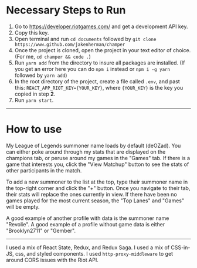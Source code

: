 # Necessary Steps to Run

 1. Go to https://developer.riotgames.com/ and get a development API key. 
 2. Copy this key.
 3. Open terminal and run `cd documents` followed by `git clone https://www.github.com/jakenherman/champer`
 4. Once the project is cloned, open the project in your text editor of choice. (For me, `cd champer && code .`)
 5. Run `yarn add` from the directory to insure all packages are installed. (If you get an error here you can do `npm i` instead or `npm i -g yarn` followed by `yarn add`)
 6. In the root directory of the project, create a file called `.env`, and past this: `REACT_APP_RIOT_KEY={YOUR_KEY}`, where `{YOUR_KEY}` is the key you copied in step **2**.
 7. Run `yarn start`.
 
 ---
 
 # How to use
 
 My League of Legends summoner name loads by default (deOZad). You can either poke around through my stats that are displayed on the champions tab, or peruse around my games in the "Games" tab.
 If there is a game that interests you, click the "View Matchup" button to see the stats of other participants in the match.
 
 To add a new summoner to the list at the top, type their summoner name in the top-right corner and click the "+" button. Once you navigate to their tab, their stats will replace the ones currently in view.
 If there have been no games played for the most current season, the "Top Lanes" and "Games" will be empty. 
 
 A good example of another profile with data is the summoner name "Revolie".
 A good example of a profile without game data is either "Brooklyn2711" or "Gember".
 
 ---
 
I used a mix of React State, Redux, and Redux Saga. I used a mix of CSS-in-JS, css, and styled components. I used `http-proxy-middleware` to get around CORS issues with the Riot API.

